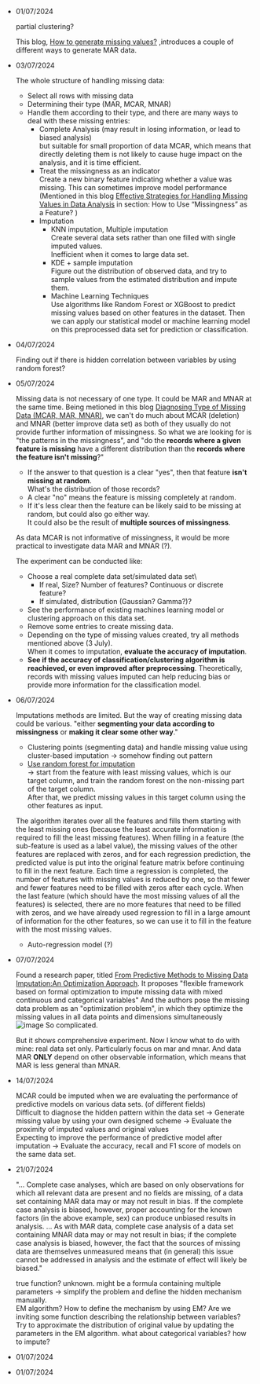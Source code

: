 - 01/07/2024

  partial clustering?

  This blog,  [How to generate missing values?](https://rmisstastic.netlify.app/how-to/generate/misssimul#:~:text=Missing%20Completely%20At%20Random%20values,Bernoulli%20distribution%20of%20parameter%20perc) ,introduces a couple of different ways to generate MAR data.
  
- 03/07/2024

  The whole structure of handling missing data:
  * Select all rows with missing data
  * Determining their type (MAR, MCAR, MNAR)
  * Handle them according to their type, and there are many ways to deal with these missing entries:
      - Complete Analysis (may result in losing information, or lead to biased analysis)\
        but suitable for small proportion of data MCAR, which means that directly deleting them is not likely to cause huge impact on the analysis, and it is time efficient.
      - Treat the missingness as an indicator\
        Create a new binary feature indicating whether a value was missing. This can sometimes improve model performance\
(Mentioned in this blog [Effective Strategies for Handling Missing Values in Data Analysis](https://www.analyticsvidhya.com/blog/2021/10/handling-missing-value/) in section: How to Use “Missingness” as a Feature? )
      - Imputation
        * KNN imputation, Multiple imputation\
          Create several data sets rather than one filled with single imputed values.\
          Inefficient when it comes to large data set.
        * KDE + sample imputation\
          Figure out the distribution of observed data, and try to sample values from the estimated distribution and impute them.
        * Machine Learning Techniques\
          Use algorithms like Random Forest or XGBoost to predict missing values based on other features in the dataset.
  Then we can apply our statistical model or machine learning model on this preprocessed data set for prediction or classification.
  
- 04/07/2024

  Finding out if there is hidden correlation between variables by using random forest?
  
- 05/07/2024

  Missing data is not necessary of one type. It could be MAR and MNAR at the same time.
  Being metioned in this blog [Diagnosing Type of Missing Data (MCAR, MAR, MNAR)](https://www.reddit.com/r/AskStatistics/comments/17nigqk/diagnosing_type_of_missing_data_mcar_mar_mnar/), we can't do much about MCAR (deletion) and MNAR (better improve data set) as both of they usually do not provide further information of missingness. So what we are looking for is "the patterns in the missingness", and "do the **records where a given feature is missing** have a different distribution than the **records where the feature isn't missing**?"
    * If the answer to that question is a clear "yes", then that feature **isn't missing at random**.\
      What's the distribution of those records?
    * A clear "no" means the feature is missing completely at random.
    * If it's less clear then the feature can be likely said to be missing at random, but could also go either way.\
      It could also be the result of **multiple sources of missingness**.

  As data MCAR is not informative of missingness, it would be more practical to investigate data MAR and MNAR (?).

  The experiment can be conducted like:
    * Choose a real complete data set/simulated data set\
      - If real, Size? Number of features? Continuous or discrete feature?
      - If simulated, distribution (Gaussian? Gamma?)?
    * See the performance of existing machines learning model or clustering approach on this data set.
    * Remove some entries to create missing data.
    * Depending on the type of missing values created, try all methods mentioned above (3 July).\
      When it comes to imputation, **evaluate the accuracy of imputation**.
    * **See if the accuracy of classification/clustering algorithm is reachieved, or even improved after preprocessing**.
      Theoretically, records with missing values imputed can help reducing bias or provide more information for the classification model.
  
- 06/07/2024

  Imputations methods are limited. But the way of creating missing data could be various.
  "either **segmenting your data according to missingness** or **making it clear some other way**."
  
  * Clustering points (segmenting data) and handle missing value using cluster-based imputation -> somehow finding out pattern
  * [Use random forest for imputation](https://zhuanlan.zhihu.com/p/635931775)\
    ->  start from the feature with least missing values, which is our target column, and train the random forest on the non-missing part of the target column.\
    After that, we predict missing values in this target column using the other features as input.
  
  The algorithm iterates over all the features and fills them starting with the least missing ones (because the least accurate information is required to fill the least missing features). When filling in a feature (the sub-feature is used as a label value), the missing values of the other features are replaced with zeros, and for each regression prediction, the predicted value is put into the original feature matrix before continuing to fill in the next feature. Each time a regression is completed, the number of features with missing values is reduced by one, so that fewer and fewer features need to be filled with zeros after each cycle. When the last feature (which should have the most missing values of all the features) is selected, there are no more features that need to be filled with zeros, and we have already used regression to fill in a large amount of information for the other features, so we can use it to fill in the feature with the most missing values.

  * Auto-regression model (?)
  
  
- 07/07/2024

  Found a research paper, titled [From Predictive Methods to Missing Data Imputation:An Optimization Approach](https://jmlr.org/papers/volume18/17-073/17-073.pdf).
  It proposes "flexible framework based on formal optimization to impute missing data with mixed continuous and categorical variables"
  And the authors pose the missing data problem as an "optimization problem", in which they optimize the missing values in all data points and dimensions simultaneously
  ![image](https://github.com/LAFLAMIE1024/Dissertation/assets/73602420/001ea987-df78-42a4-9466-18829dc92189)
  So complicated.

  But it shows comprehensive experiment.
  Now I know what to do with mine: real data set only. Particularly focus on mar and mnar.
  And data MAR **ONLY** depend on other observable information, which means that MAR is less general than MNAR.
  
- 14/07/2024
  
  MCAR could be imputed when we are evaluating the performance of predictive models on various data sets. (of different fields)\
  Difficult to diagnose the hidden pattern within the data set -> Generate missing value by using your own designed scheme -> Evaluate the proximity of imputed values and original values\
  Expecting to improve the performance of predictive model after imputation -> Evaluate the accuracy, recall and F1 score of models on the same data set.
  
  
- 21/07/2024
  
  "... Complete case analyses, which are based on only observations for which all relevant data are present and no fields are missing, of a data set containing MAR data may or may not result in bias. If the complete case analysis is biased, however, proper accounting for the known factors (in the above example, sex) can produce unbiased results in analysis. ... As with MAR data, complete case analysis of a data set containing MNAR data may or may not result in bias; if the complete case analysis is biased, however, the fact that the sources of missing data are themselves unmeasured means that (in general) this issue cannot be addressed in analysis and the estimate of effect will likely be biased."

  true function? unknown. might be a formula containing multiple parameters -> simplify the problem and define the hidden mechanism manually.\
  EM algorithm? How to define the mechanism by using EM? Are we inviting some function describing the relationship between variables? Try to approximate the distribution of original value by updating the parameters in the EM algorithm.
  what about categorical variables? how to impute?
  
- 01/07/2024

  
- 01/07/2024
